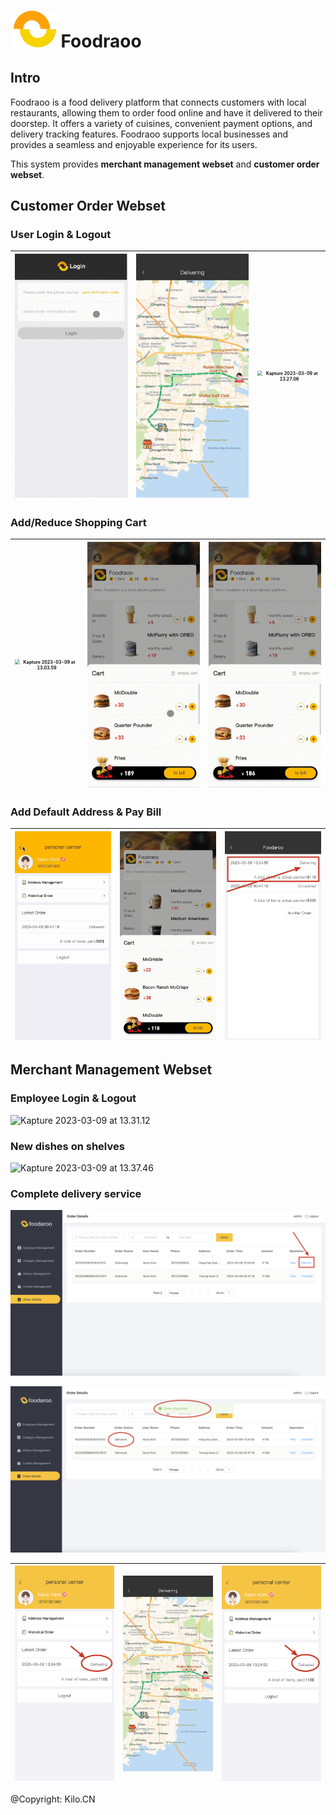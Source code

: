 # <img src="https://raw.githubusercontent.com/KiloCN/pictures_bad/master/logo_title.png" alt="logo_title" style="zoom:30%;" />Foodraoo

## Intro

Foodraoo is a food delivery platform that connects customers with local restaurants, allowing them to order food online and have it delivered to their doorstep. It offers a variety of cuisines, convenient payment options, and delivery tracking features. Foodraoo supports local businesses and provides a seamless and enjoyable experience for its users.



This system provides **merchant management webset** and **customer order webset**.



## Customer Order Webset



### User Login & Logout

| <img src="https://raw.githubusercontent.com/KiloCN/pictures_bad/master/202303091258475.gif" alt="Kapture 2023-03-09 at 12.56.50" style="zoom:50%;" /> | <img src="https://raw.githubusercontent.com/KiloCN/Image_Hosting/master/202401071632738.png" alt="Kapture 2023-03-09 at 13.01.11" style="zoom:50%;" /> | <img src="https://raw.githubusercontent.com/KiloCN/pictures_bad/master/202303091328345.gif" alt="Kapture 2023-03-09 at 13.27.06" style="zoom:50%;" /> |
| ------------------------------------------------------------ | ------------------------------------------------------------ | ------------------------------------------------------------ |





### Add/Reduce Shopping Cart

| <img src="https://raw.githubusercontent.com/KiloCN/pictures_bad/master/202303091305526.gif" alt="Kapture 2023-03-09 at 13.03.59" style="zoom:50%;" /> | <img src="https://raw.githubusercontent.com/KiloCN/pictures_bad/master/202303091314863.gif" alt="Kapture 2023-03-09 at 13.13.19" style="zoom:50%;" /> | <img src="https://raw.githubusercontent.com/KiloCN/pictures_bad/master/202303091315052.gif" alt="Kapture 2023-03-09 at 13.14.53" style="zoom:50%;" /> |
| ------------------------------------------------------------ | ------------------------------------------------------------ | ------------------------------------------------------------ |





### Add Default Address & Pay Bill

| <img src="https://raw.githubusercontent.com/KiloCN/pictures_bad/master/202303091323631.gif" alt="Kapture 2023-03-09 at 13.22.41" style="zoom:50%;" /> | <img src="https://raw.githubusercontent.com/KiloCN/pictures_bad/master/202303091326652.gif" alt="Kapture 2023-03-09 at 13.25.03" style="zoom:50%;" /> | <img src="https://raw.githubusercontent.com/KiloCN/pictures_bad/master/202303091358655.png" alt="image-20230309135823615" style="zoom:50%;" /> |
| ------------------------------------------------------------ | ------------------------------------------------------------ | ------------------------------------------------------------ |

  







## Merchant Management Webset

### Employee Login & Logout

![Kapture 2023-03-09 at 13.31.12](https://raw.githubusercontent.com/KiloCN/pictures_bad/master/202303091333729.gif)



### New dishes on shelves

![Kapture 2023-03-09 at 13.37.46](https://raw.githubusercontent.com/KiloCN/pictures_bad/master/202303091339565.gif)



### Complete delivery service

![image-20230309134115731](https://raw.githubusercontent.com/KiloCN/pictures_bad/master/202303091341757.png)

![image-20230309134429797](https://raw.githubusercontent.com/KiloCN/pictures_bad/master/202303091344821.png)





| <img src="https://raw.githubusercontent.com/KiloCN/pictures_bad/master/202303091343610.png" alt="image-20230309134330560" style="zoom:50%;" /> | <img src="https://raw.githubusercontent.com/KiloCN/Image_Hosting/master/202401071630989.png" alt="food-delivery" style="zoom:50%;" /> | <img src="https://raw.githubusercontent.com/KiloCN/pictures_bad/master/202303091346652.png" alt="image-20230309134606620" style="zoom:50%;" /> |
| ------------------------------------------------------------ | ------------------------------------------------------------ | ------------------------------------------------------------ |



@Copyright: Kilo.CN
